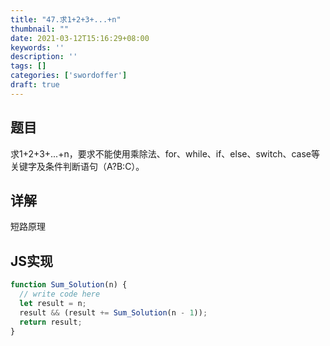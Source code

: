 ```yaml
---
title: "47.求1+2+3+...+n"
thumbnail: ""
date: 2021-03-12T15:16:29+08:00
keywords: ''
description: ''
tags: []
categories: ['swordoffer']
draft: true
---
```


## 题目

求1+2+3+...+n，要求不能使用乘除法、for、while、if、else、switch、case等关键字及条件判断语句（A?B:C）。

## 详解

短路原理

## JS实现

```javascript
function Sum_Solution(n) {
  // write code here
  let result = n;
  result && (result += Sum_Solution(n - 1));
  return result;
}
```